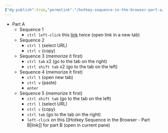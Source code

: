 ```yaml
---
{"dg-publish":true,"permalink":"/hotkey-sequence-in-the-browser-part-a/"}
---
```

- Part A
	- Sequence 1
		- `ctrl left-click` this [link](https://obsidian.md/) twice (open link in a new tab)
	- Sequence 2
		- `ctrl l` (select URL)
		- `ctrl c` (copy)
	- Sequence 3 (memorize it first)
		- `ctrl tab`  x2 (go to the tab on the right)
		- `ctrl shift tab` x2 (go to the tab on the left)
	- Sequence 4 (memorize it first)
		- `ctrl t` (open new tab)
		- `ctrl v` (paste)
		- `enter`
	- Sequence 5 (memorize it first)
		- `ctrl shift tab` (go to the tab on the left)
		- `ctrl l` (select URL)
		- `ctrl c` (copy)
		- `ctrl tab` (go to the tab on the right)
		- `left-click` on this [[Hotkey Sequence in the Browser - Part B|link]] for part B (open in current pane)